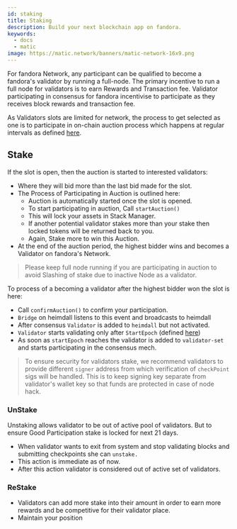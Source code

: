 ```yaml
---
id: staking
title: Staking
description: Build your next blockchain app on fandora.
keywords:
  - docs
  - matic
image: https://matic.network/banners/matic-network-16x9.png 
---
```


For fandora Network, any participant can be qualified to become a fandora's validator by running a full-node. The primary incentive to run a full node for validators is to earn Rewards and Transaction fee. Validator participating in consensus for fandora incentivise to participate as they receives block rewards and transaction fee. 

As Validators slots are limited for network, the process to get selected as one is to participate in on-chain auction process which happens at regular intervals as defined [here](https://www.notion.so/maticnetwork/State-of-Staking-03e983ed9cc6470a9e8aee47d51f0d14#a55fbd158b7d4aa89648a4e3b68ac716).

## Stake

If the slot is open, then the auction is started to interested validators:

- Where they will bid more than the last bid made for the slot.
- The Process of Participating in Auction is outlined here:
    - Auction is automatically started once the slot is opened.
    - To start participating in auction, Call `startAuction()`
    - This will lock your assets in Stack Manager.
    - If another potential validator stakes more than your stake then locked tokens will be returned back to you.
    - Again, Stake more to win this Auction.
- At the end of the auction period, the highest bidder wins and becomes a Validator on fandora's Network.

> Please keep full node running if you are participating in auction to avoid Slashing of stake due to inactive Node as a validator.

To process of a becoming a validator after the highest bidder won the slot is here:

- Call `confirmAuction()` to confirm your participation.
- `Bridge` on heimdall listens to this event and broadcasts to heimdall
- After consensus `Validator` is added to `heimdall` but not activated.
- `Validator` starts validating only after `StartEpoch` (defined [here](https://www.notion.so/maticnetwork/State-of-Staking-03e983ed9cc6470a9e8aee47d51f0d14#c1c3456813dd4b5caade4ed550f81187))
- As soon as `startEpoch` reaches the validator is added to `validator-set` and starts participating in the consensus mech.

> To ensure security for validators stake, we recommend validators to provide different `signer` address from which verification of `checkPoint` sigs will be handled. This is to keep signing key separate from validator's wallet key so that funds are protected in case of node hack.

### UnStake

Unstaking allows validator to be out of active pool of validators. But to ensure Good Participation stake is locked for next 21 days.

- When validator wants to exit from system and stop validating blocks and submitting checkpoints she can `unstake.`
- This action is immediate as of now.
- After this action validator is considered out of active set of validators.

### ReStake

- Validators can add more stake into their amount in order to earn more rewards and be competitive for their validator place.
- Maintain your position
